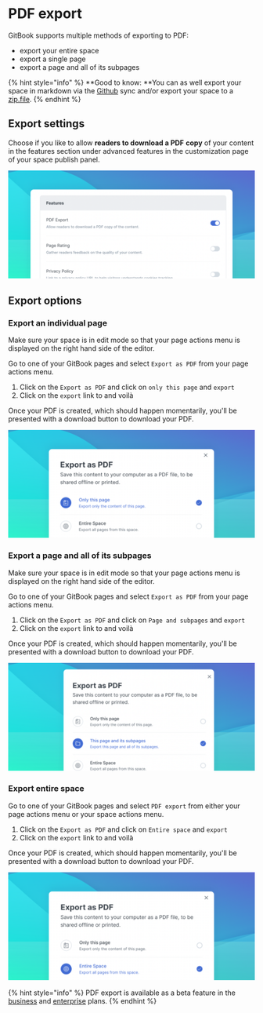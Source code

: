 # PDF export

GitBook supports multiple methods of exporting to PDF:

* export your entire space
* export a single page
* export a page and all of its subpages

{% hint style="info" %}
**Good to know: **You can as well export your space in markdown via the [Github](../integrations/git-sync/) sync and/or export your space to a [zip.file](../accounts/export-or-delete-your-data.md).
{% endhint %}

## Export settings

Choose if you like to allow **readers to download a PDF** **copy** of your content in the features section under advanced features in the customization page of your space publish panel.

![](<../.gitbook/assets/Export to PDF.png>)

## Export options

### Export an individual page

Make sure your space is in edit mode so that your page actions menu is displayed on the right hand side of the editor.

Go to one of your GitBook pages and select `Export as PDF` from your page actions menu.

1. Click on the `Export as PDF` and click on `only this page` and `export`
2. Click on the `export` link to and voilà

Once your PDF is created, which should happen momentarily, you'll be presented with a download button to download your PDF.

![](<../.gitbook/assets/PDF Modal - Page.png>)

### Export a page and all of its subpages

Make sure your space is in edit mode so that your page actions menu is displayed on the right hand side of the editor.

Go to one of your GitBook pages and select `Export as PDF` from your page actions menu.

1. Click on the `Export as PDF` and click on `Page and subpages` and `export`
2. Click on the `export` link to and voilà

Once your PDF is created, which should happen momentarily, you'll be presented with a download button to download your PDF.

![](<../.gitbook/assets/PDF Modal - Subpages.png>)

### Export entire space

Go to one of your GitBook pages and select `PDF export` from either your page actions menu or your space actions menu.

1. Click on the `Export as PDF` and click on `Entire space` and `export`
2. Click on the `export` link to and voilà

Once your PDF is created, which should happen momentarily, you'll be presented with a download button to download your PDF.

![](<../.gitbook/assets/PDF Modal - Space (1).png>)

{% hint style="info" %}
PDF export is available as a beta feature in the [business](../pricing/plans/#business-plan) and [enterprise](../pricing/plans/#our-pricing-plans) plans.
{% endhint %}
